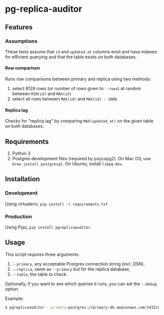 # pg-replica-auditor

## Features

### Assumptions
These tests assume that `id` and `updated_at` columns exist and have indexes for efficient querying and that the table exists on both databases.

#### Row comparison
Runs row comparisons between primary and replica using two methods:

1. select 8128 rows (or number of rows given to `--rows`) at random between `MIN(id)` and `MAX(id)`
2. select all rows between `MAX(id)` and `MAX(id) - 1000`.

#### Replica lag
Checks for "replica lag" by comparing `MAX(updated_at)` on the given table on both databases.


## Requirements

1. Python 3
2. Postgres development files (required by psycopg2). On Mac OS, use `brew install postgresql`. On Ubuntu, install `libpq-dev`.

## Installation

### Development
Using virtualenv, `pip install -r requirements.txt`

### Production
Using Pypi, `pip install pgreplicaauditor`.

## Usage

This script requires three arguments:
1. `--primary`, any acceptable Postgres connection string (incl. DSN),
2. `--replica`, same as `--primary` but for the replica database,
3. `--table`, the table to check.

Optionally, if you want to see which queries it runs, you can set the `--debug` option.

Example:

```bash
$ pgreplicaauditor --primary=postgres://primary-db.amazonaws.com:5432/my_db --replica=postgres://replica-db.amazonaws.com:5432/my_db --table=immutable_items
```
